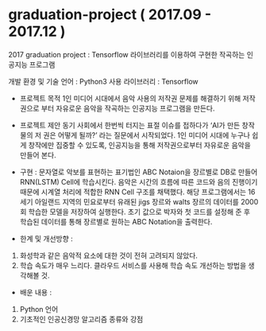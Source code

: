 # graduation-project ( 2017.09 - 2017.12 )
2017 graduation project : Tensorflow 라이브러리를 이용하여 구현한 작곡하는 인공지능 프로그램 


개발 환경 및 기술
언어 : Python3
사용 라이브러리 : Tensorflow



- 프로젝트 목적 
1인 미디어 시대에서 음악 사용의 저작권 문제를 해결하기 위해 저작권으로 부터 자유로운 음악을 작곡하는 인공지능 프로그램을 만든다. 


- 프로젝트 제안 동기 
사회에서 한번씩 터지는 표절 이슈를 접하다가 ‘AI가 만든 창작물의 저 권은 어떻게 될까?’ 라는 질문에서 시작되었다. 1인 미디어 시대에 누구나 쉽게 창작에만 집중할 수 있도록, 인공지능을 통해 저작권으로부터 자유로운 음악을 만들어 본다.
 

- 구현 : 
문자열로 악보를 표현하는 표기법인 ABC Notaion을 장르별로 DB로 만들어 RNN(LSTM) Cell에 학습시킨다. 음악은 시간의 흐름에 따른 코드와 음의 진행이기 때문에 시계열 처리에 적합한 RNN Cell 구조를 채택했다. 
해당 프로그램에서는 16세기 아일랜드 지역의 민요로부터 유래된 jigs 장르와 walts 장르의 데이터를 2000회 학습한 모델을 저장하여 실행한다. 초기 값으로 박자와 첫 코드를 설정해 준 후 학습된 데이터를 통해 장르별로 원하는 ABC Notation을 출력한다. 


- 한계 및 개선방향 :
1. 화성학과 같은 음악적 요소에 대한 것이 전혀 고려되지 않았다.
2. 학습 속도가 매우 느리다. 클라우드 서비스를 사용해 학습 속도 개선하는 방법을 생각해볼 것. 


- 배운 내용 : 
1. Python 언어
2. 기초적인 인공신경망 알고리즘 종류와 강점
